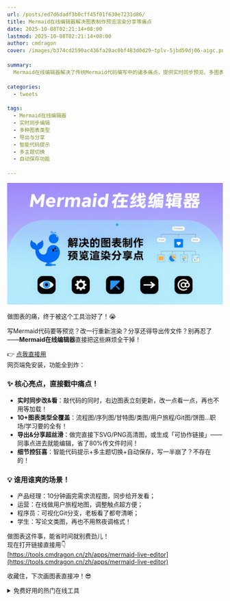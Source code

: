 ```yaml
---
url: /posts/ed7d6dadf3b0cff45f01f630e7231d86/
title: Mermaid在线编辑器解决图表制作预览渲染分享等痛点
date: 2025-10-08T02:21:14+08:00
lastmod: 2025-10-08T02:21:14+08:00
author: cmdragon
cover: /images/b374cd2590ac436fa20ac0bf483d0d29~tplv-5jbd59dj06-aigc.png

summary:
  Mermaid在线编辑器解决了传统Mermaid代码编写中的诸多痛点，提供实时同步预览、多图表类型支持、便捷导出与分享功能。用户可在线编辑流程图、序列图、甘特图等，无需等待加载，代码修改即时生效。支持SVG/PNG导出和协作链接生成，极大提升效率。适用于产品经理、运营、程序员和学生等多种场景，智能代码提示、多主题切换和自动保存功能进一步优化使用体验。

categories:
  - tweets

tags:
  - Mermaid在线编辑器
  - 实时同步编辑
  - 多种图表类型
  - 导出与分享
  - 智能代码提示
  - 多主题切换
  - 自动保存功能

---
```


![cover.png](/images/b374cd2590ac436fa20ac0bf483d0d29~tplv-5jbd59dj06-aigc.png)

做图表的痛，终于被这个工具治好了！😭  

写Mermaid代码要等预览？改一行重新渲染？分享还得导出传文件？别再忍了——**Mermaid在线编辑器**直接把这些麻烦全干掉！  

👉 [点我直接用](https://tools.cmdragon.cn/zh/apps/mermaid-live-editor)  
网页端免安装，功能全到炸：  


### ✨ 核心亮点，直接戳中痛点！  
- **实时同步改&看**：敲代码的同时，右边图表立刻更新，改一点看一点，再也不用等加载！  
- **10+图表类型全覆盖**：流程图/序列图/甘特图/类图/用户旅程/Git图/饼图…职场/学习要的全有！  
- **导出&分享超丝滑**：做完直接下SVG/PNG高清图，或生成「可协作链接」——同事点进去就能编辑，省了80%传文件时间！  
- **细节控狂喜**：智能代码提示+多主题切换+自动保存，写一半崩了？不存在的！  


### 💡 谁用谁爽的场景！  
- 产品经理：10分钟画完需求流程图，同步给开发看；  
- 运营：在线做用户旅程地图，调整触点超方便；  
- 程序员：可视化Git分支，老板看了都夸清晰；  
- 学生：写论文类图，再也不用熬夜调格式！  


做图表这件事，能省时间就别费劲儿！  
现在打开链接直接用👇  
[https://tools.cmdragon.cn/zh/apps/mermaid-live-editor](https://tools.cmdragon.cn/zh/apps/mermaid-live-editor)  

收藏住，下次画图表直接冲！😎


<details>
<summary>免费好用的热门在线工具</summary>

- [Mermaid 在线编辑器 - 应用商店 | By cmdragon](https://tools.cmdragon.cn/zh/apps/mermaid-live-editor)
- [数学求解计算器 - 应用商店 | By cmdragon](https://tools.cmdragon.cn/zh/apps/math-solver-calculator)
- [智能提词器 - 应用商店 | By cmdragon](https://tools.cmdragon.cn/zh/apps/smart-teleprompter)
- [魔法简历 - 应用商店 | By cmdragon](https://tools.cmdragon.cn/zh/apps/magic-resume)
- [Image Puzzle Tool - 图片拼图工具 | By cmdragon](https://tools.cmdragon.cn/zh/apps/image-puzzle-tool)
- [字幕下载工具 - 应用商店 | By cmdragon](https://tools.cmdragon.cn/zh/apps/subtitle-downloader)
- [歌词生成工具 - 应用商店 | By cmdragon](https://tools.cmdragon.cn/zh/apps/lyrics-generator)
- [网盘资源聚合搜索 - 应用商店 | By cmdragon](https://tools.cmdragon.cn/zh/apps/cloud-drive-search)
- [ASCII字符画生成器 - 应用商店 | By cmdragon](https://tools.cmdragon.cn/zh/apps/ascii-art-generator)
- [JSON Web Tokens 工具 - 应用商店 | By cmdragon](https://tools.cmdragon.cn/zh/apps/jwt-tool)
- [Bcrypt 密码工具 - 应用商店 | By cmdragon](https://tools.cmdragon.cn/zh/apps/bcrypt-tool)
- [GIF 合成器 - 应用商店 | By cmdragon](https://tools.cmdragon.cn/zh/apps/gif-composer)
- [GIF 分解器 - 应用商店 | By cmdragon](https://tools.cmdragon.cn/zh/apps/gif-decomposer)
- [文本隐写术 - 应用商店 | By cmdragon](https://tools.cmdragon.cn/zh/apps/text-steganography)
- [CMDragon 在线工具 - 高级AI工具箱与开发者套件 | 免费好用的在线工具](https://tools.cmdragon.cn/zh)
- [应用商店 - 发现1000+提升效率与开发的AI工具和实用程序 | 免费好用的在线工具](https://tools.cmdragon.cn/zh/apps?category=trending)
- [CMDragon 更新日志 - 最新更新、功能与改进 | 免费好用的在线工具](https://tools.cmdragon.cn/zh/changelog)
- [支持我们 - 成为赞助者 | 免费好用的在线工具](https://tools.cmdragon.cn/zh/sponsor)
- [AI文本生成图像 - 应用商店 | 免费好用的在线工具](https://tools.cmdragon.cn/zh/apps/text-to-image-ai)
- [临时邮箱 - 应用商店 | 免费好用的在线工具](https://tools.cmdragon.cn/zh/apps/temp-email)
- [二维码解析器 - 应用商店 | 免费好用的在线工具](https://tools.cmdragon.cn/zh/apps/qrcode-parser)
- [文本转思维导图 - 应用商店 | 免费好用的在线工具](https://tools.cmdragon.cn/zh/apps/text-to-mindmap)
- [正则表达式可视化工具 - 应用商店 | 免费好用的在线工具](https://tools.cmdragon.cn/zh/apps/regex-visualizer)
- [文件隐写工具 - 应用商店 | 免费好用的在线工具](https://tools.cmdragon.cn/zh/apps/steganography-tool)
- [IPTV 频道探索器 - 应用商店 | 免费好用的在线工具](https://tools.cmdragon.cn/zh/apps/iptv-explorer)
- [快传 - 应用商店 | 免费好用的在线工具](https://tools.cmdragon.cn/zh/apps/snapdrop)
- [随机抽奖工具 - 应用商店 | 免费好用的在线工具](https://tools.cmdragon.cn/zh/apps/lucky-draw)
- [动漫场景查找器 - 应用商店 | 免费好用的在线工具](https://tools.cmdragon.cn/zh/apps/anime-scene-finder)
- [时间工具箱 - 应用商店 | 免费好用的在线工具](https://tools.cmdragon.cn/zh/apps/time-toolkit)
- [网速测试 - 应用商店 | 免费好用的在线工具](https://tools.cmdragon.cn/zh/apps/speed-test)
- [AI 智能抠图工具 - 应用商店 | 免费好用的在线工具](https://tools.cmdragon.cn/zh/apps/background-remover)
- [背景替换工具 - 应用商店 | 免费好用的在线工具](https://tools.cmdragon.cn/zh/apps/background-replacer)
- [艺术二维码生成器 - 应用商店 | 免费好用的在线工具](https://tools.cmdragon.cn/zh/apps/artistic-qrcode)
- [Open Graph 元标签生成器 - 应用商店 | 免费好用的在线工具](https://tools.cmdragon.cn/zh/apps/open-graph-generator)
- [图像对比工具 - 应用商店 | 免费好用的在线工具](https://tools.cmdragon.cn/zh/apps/image-comparison)
- [图片压缩专业版 - 应用商店 | 免费好用的在线工具](https://tools.cmdragon.cn/zh/apps/image-compressor)
- [密码生成器 - 应用商店 | 免费好用的在线工具](https://tools.cmdragon.cn/zh/apps/password-generator)
- [SVG优化器 - 应用商店 | 免费好用的在线工具](https://tools.cmdragon.cn/zh/apps/svg-optimizer)
- [调色板生成器 - 应用商店 | 免费好用的在线工具](https://tools.cmdragon.cn/zh/apps/color-palette)
- [在线节拍器 - 应用商店 | 免费好用的在线工具](https://tools.cmdragon.cn/zh/apps/online-metronome)
- [IP归属地查询 - 应用商店 | 免费好用的在线工具](https://tools.cmdragon.cn/zh/apps/ip-geolocation)
- [CSS网格布局生成器 - 应用商店 | 免费好用的在线工具](https://tools.cmdragon.cn/zh/apps/css-grid-layout)
- [邮箱验证工具 - 应用商店 | 免费好用的在线工具](https://tools.cmdragon.cn/zh/apps/email-validator)
- [书法练习字帖 - 应用商店 | 免费好用的在线工具](https://tools.cmdragon.cn/zh/apps/calligraphy-practice)
- [金融计算器套件 - 应用商店 | 免费好用的在线工具](https://tools.cmdragon.cn/zh/apps/finance-calculator-suite)
- [中国亲戚关系计算器 - 应用商店 | 免费好用的在线工具](https://tools.cmdragon.cn/zh/apps/chinese-kinship-calculator)
- [Protocol Buffer 工具箱 - 应用商店 | 免费好用的在线工具](https://tools.cmdragon.cn/zh/apps/protobuf-toolkit)
- [IP归属地查询 - 应用商店 | 免费好用的在线工具](https://tools.cmdragon.cn/zh/apps/ip-geolocation)
- [图片无损放大 - 应用商店 | 免费好用的在线工具](https://tools.cmdragon.cn/zh/apps/image-upscaler)
- [文本比较工具 - 应用商店 | 免费好用的在线工具](https://tools.cmdragon.cn/zh/apps/text-compare)
- [IP批量查询工具 - 应用商店 | 免费好用的在线工具](https://tools.cmdragon.cn/zh/apps/ip-batch-lookup)
- [域名查询工具 - 应用商店 | 免费好用的在线工具](https://tools.cmdragon.cn/zh/apps/domain-finder)
- [DNS工具箱 - 应用商店 | 免费好用的在线工具](https://tools.cmdragon.cn/zh/apps/dns-toolkit)
- [网站图标生成器 - 应用商店 | 免费好用的在线工具](https://tools.cmdragon.cn/zh/apps/favicon-generator)
- [XML Sitemap](https://tools.cmdragon.cn/sitemap_index.xml)

</details>